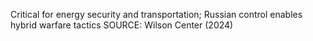 Critical for energy security and transportation; Russian control enables hybrid warfare tactics
SOURCE: Wilson Center (2024)